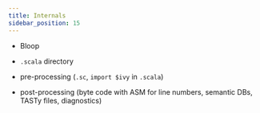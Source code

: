 ```yaml
---
title: Internals
sidebar_position: 15
---
```


- Bloop

- `.scala` directory

- pre-processing (`.sc`, `import $ivy` in `.scala`)

- post-processing (byte code with ASM for line numbers, semantic DBs, TASTy files, diagnostics)
